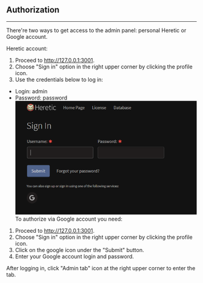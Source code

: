 ## Authorization
---
There're two ways to get access to the admin panel: personal Heretic or Google account.

Heretic account:
1. Proceed to http://127.0.0.1:3001.
2. Choose "Sign in" option in the right upper corner by clicking the profile icon.
3. Use the credentials below to log in:
+ Login: admin
+ Password: password
![Alt text](image-1.png)
To authorize via Google account you need:
1. Proceed to http://127.0.0.1:3001.
2. Choose "Sign in" option in the right upper corner by clicking the profile icon.
3. Click on the google icon under the "Submit" button.
4. Enter your Google account login and password.


After logging in, click "Admin tab" icon at the right upper corner to enter the tab.